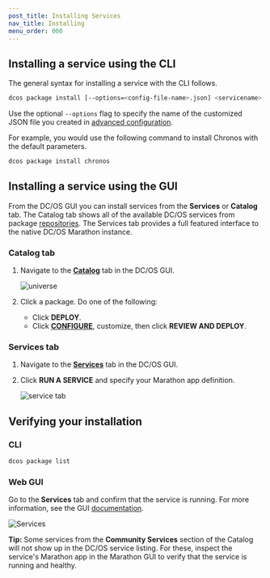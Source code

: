 ```yaml
---
post_title: Installing Services
nav_title: Installing
menu_order: 000
---
```


## Installing a service using the CLI

The general syntax for installing a service with the CLI follows.

```bash
dcos package install [--options=<config-file-name>.json] <servicename>
```

Use the optional `--options` flag to specify the name of the customized JSON file you created in [advanced configuration](/docs/1.10/deploying-services/config-universe-service/).

For example, you would use the following command to install Chronos with the default parameters.

```bash
dcos package install chronos
```

## Installing a service using the GUI

From the DC/OS GUI you can install services from the **Services** or **Catalog** tab. The Catalog tab shows all of the available DC/OS services from package [repositories](/docs/1.10/administering-clusters/repo/). The Services tab provides a full featured interface to the native DC/OS Marathon instance.


### Catalog tab

1.  Navigate to the [**Catalog**](/docs/1.10/gui/#catalog) tab in the DC/OS GUI.

    ![universe](/docs/1.10/img/ui-dashboard-catalog.png)

2.  Click a package. Do one of the following:
    - Click **DEPLOY**.
    - Click [**CONFIGURE**](/docs/1.10/deploying-services/config-universe-service/), customize, then click **REVIEW AND DEPLOY**.

### Services tab

1.  Navigate to the [**Services**](/docs/1.10/gui/#services) tab in the DC/OS GUI.
1.  Click **RUN A SERVICE** and specify your Marathon app definition.

    ![service tab](/docs/1.10/img/run-a-service.png)

## Verifying your installation

### CLI

```bash
dcos package list
```

### Web GUI

Go to the **Services** tab and confirm that the service is running. For more information, see the GUI [documentation](/docs/1.10/gui/#services).

![Services](/docs/1.10/img/tweeter-services6.png)

**Tip:** Some services from the **Community Services** section of the Catalog will not show up in the DC/OS service listing. For these, inspect the service's Marathon app in the Marathon GUI to verify that the service is running and healthy.

